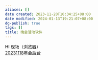 ```yaml
---
aliases: []
date created: 2023-11-20T10:34:25+08:00
date modified: 2024-01-13T19:21:07+08:00
dg-publish: true
tags: []
title: 晚会活动软件
---
```


HI 现场（浏览器）  
[20231118年会后台](../../../../2%20生活与娱乐/生活琐事技巧/tju/20231118年会后台.md)